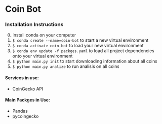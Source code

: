 # Coin Bot

### Installation Instructions
0. Install conda on your computer
0. `$ conda create --name=coin-bot` to start a new virtual environment
0. `$ conda activate coin-bot` to load your new virtual environment
0. `$ conda env update -f packges.yaml` to load all project dependencies onto your virtual environment
0. `$ python main.py init` to start downloading information about all coins
0. `$ python main.py analize` to run analisis on all coins

#### Services in use:
- CoinGecko API

#### Main Packges in Use:
- Pandas
- pycoingecko